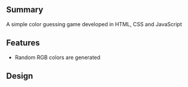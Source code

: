 ## Summary
A simple color guessing game developed in HTML, CSS and JavaScript

## Features 

* Random RGB colors are generated

## Design
